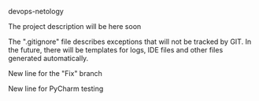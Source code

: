 devops-netology

The project description will be here soon

The ".gitignore" file describes exceptions that will not be tracked by GIT. In the future, there will be templates for logs, IDE files and other files generated automatically.

New line for the "Fix" branch

New line for PyCharm testing